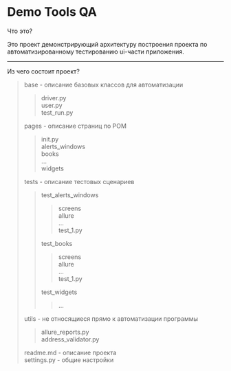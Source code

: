 # Demo Tools QA
Что это? 

Это проект демонстрирующий архитектуру построения проекта по автоматизированному тестированию ui-части приложения.

---
Из чего состоит проект?



> base - описание базовых классов для автоматизации
> > driver.py  
> > user.py  
> > test_run.py
> 
> pages - описание страниц по POM
> > init.py   
> > alerts_windows  
> > books  
> > ...  
> > widgets
> 
> tests - описание тестовых сценариев  
> > test_alerts_windows  
> > > screens  
> > > allure  
> > > ...  
> > > test_1.py  
> >
> > test_books   
> > > screens  
> > > allure  
> > > ...  
> > > test_1.py  
> >
> > test_widgets  
> > > ...
>
> utils - не относящиеся прямо к автоматизации программы  
> > allure_reports.py  
> > address_validator.py 
> 
> readme.md - описание проекта  
> settings.py - общие настройки